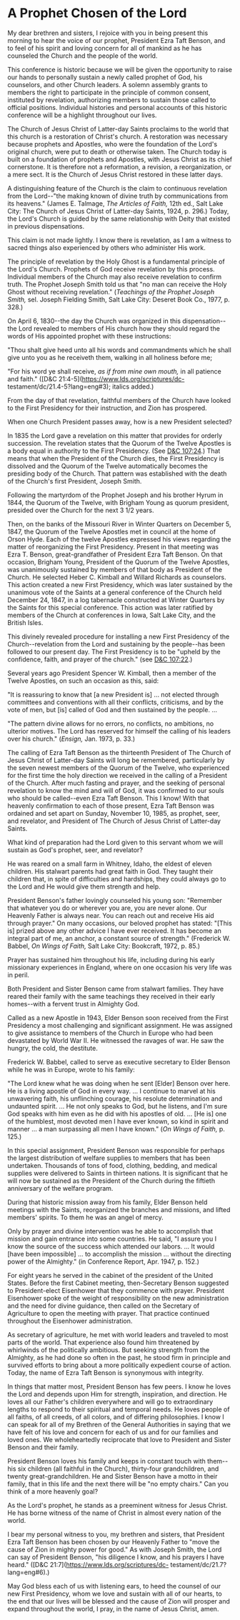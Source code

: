 # A Prophet Chosen of the Lord

My dear brethren and sisters, I rejoice with you in being present this morning
to hear the voice of our prophet, President Ezra Taft Benson, and to feel of
his spirit and loving concern for all of mankind as he has counseled the
Church and the people of the world.

This conference is historic because we will be given the opportunity to raise
our hands to personally sustain a newly called prophet of God, his counselors,
and other Church leaders. A solemn assembly grants to members the right to
participate in the principle of common consent, instituted by revelation,
authorizing members to sustain those called to official positions. Individual
histories and personal accounts of this historic conference will be a
highlight throughout our lives.

The Church of Jesus Christ of Latter-day Saints proclaims to the world that
this church is a restoration of Christ's church. A restoration was necessary
because prophets and Apostles, who were the foundation of the Lord's original
church, were put to death or otherwise taken. The Church today is built on a
foundation of prophets and Apostles, with Jesus Christ as its chief
cornerstone. It is therefore not a reformation, a revision, a reorganization,
or a mere sect. It is the Church of Jesus Christ restored in these latter
days.

A distinguishing feature of the Church is the claim to continuous revelation
from the Lord--"the making known of divine truth by communications from its
heavens." (James E. Talmage, _The Articles of Faith,_ 12th ed., Salt Lake
City: The Church of Jesus Christ of Latter-day Saints, 1924, p. 296.) Today,
the Lord's Church is guided by the same relationship with Deity that existed
in previous dispensations.

This claim is not made lightly. I know there is revelation, as I am a witness
to sacred things also experienced by others who administer His work.

The principle of revelation by the Holy Ghost is a fundamental principle of
the Lord's Church. Prophets of God receive revelation by this process.
Individual members of the Church may also receive revelation to confirm truth.
The Prophet Joseph Smith told us that "no man can receive the Holy Ghost
without receiving revelation." (_Teachings of the Prophet Joseph Smith,_ sel.
Joseph Fielding Smith, Salt Lake City: Deseret Book Co., 1977, p. 328.)

On April 6, 1830--the day the Church was organized in this dispensation--the
Lord revealed to members of His church how they should regard the words of His
appointed prophet with these instructions:

"Thou shalt give heed unto all his words and commandments which he shall give
unto you as he receiveth them, walking in all holiness before me;

"For his word ye shall receive, _as if from mine own mouth,_ in all patience
and faith." ([D&amp;C 21:4-5](https://www.lds.org/scriptures/dc-
testament/dc/21.4-5?lang=eng#3); italics added.)

From the day of that revelation, faithful members of the Church have looked to
the First Presidency for their instruction, and Zion has prospered.

When one Church President passes away, how is a new President selected?

In 1835 the Lord gave a revelation on this matter that provides for orderly
succession. The revelation states that the Quorum of the Twelve Apostles is a
body equal in authority to the First Presidency. (See [D&amp;C
107:24](https://www.lds.org/scriptures/dc-testament/dc/107.24?lang=eng#23).)
That means that when the President of the Church dies, the First Presidency is
dissolved and the Quorum of the Twelve automatically becomes the presiding
body of the Church. That pattern was established with the death of the
Church's first President, Joseph Smith.

Following the martyrdom of the Prophet Joseph and his brother Hyrum in 1844,
the Quorum of the Twelve, with Brigham Young as quorum president, presided
over the Church for the next 3 1/2 years.

Then, on the banks of the Missouri River in Winter Quarters on December 5,
1847, the Quorum of the Twelve Apostles met in council at the home of Orson
Hyde. Each of the twelve Apostles expressed his views regarding the matter of
reorganizing the First Presidency. Present in that meeting was Ezra T. Benson,
great-grandfather of President Ezra Taft Benson. On that occasion, Brigham
Young, President of the Quorum of the Twelve Apostles, was unanimously
sustained by members of that body as President of the Church. He selected
Heber C. Kimball and Willard Richards as counselors. This action created a new
First Presidency, which was later sustained by the unanimous vote of the
Saints at a general conference of the Church held December 24, 1847, in a log
tabernacle constructed at Winter Quarters by the Saints for this special
conference. This action was later ratified by members of the Church at
conferences in Iowa, Salt Lake City, and the British Isles.

This divinely revealed procedure for installing a new First Presidency of the
Church--revelation from the Lord and sustaining by the people--has been
followed to our present day. The First Presidency is to be "upheld by the
confidence, faith, and prayer of the church." (see [D&amp;C
107:22](https://www.lds.org/scriptures/dc-testament/dc/107.22?lang=eng#21).)

Several years ago President Spencer W. Kimball, then a member of the Twelve
Apostles, on such an occasion as this, said:

"It is reassuring to know that [a new President is] ... not elected through
committees and conventions with all their conflicts, criticisms, and by the
vote of men, but [is] called of God and then sustained by the people. ...

"The pattern divine allows for no errors, no conflicts, no ambitions, no
ulterior motives. The Lord has reserved for himself the calling of his leaders
over his church." (_Ensign,_ Jan. 1973, p. 33.)

The calling of Ezra Taft Benson as the thirteenth President of The Church of
Jesus Christ of Latter-day Saints will long be remembered, particularly by the
seven newest members of the Quorum of the Twelve, who experienced for the
first time the holy direction we received in the calling of a President of the
Church. After much fasting and prayer, and the seeking of personal revelation
to know the mind and will of God, it was confirmed to our souls who should be
called--even Ezra Taft Benson. This I know! With that heavenly confirmation to
each of those present, Ezra Taft Benson was ordained and set apart on Sunday,
November 10, 1985, as prophet, seer, and revelator, and President of The
Church of Jesus Christ of Latter-day Saints.

What kind of preparation had the Lord given to this servant whom we will
sustain as God's prophet, seer, and revelator?

He was reared on a small farm in Whitney, Idaho, the eldest of eleven
children. His stalwart parents had great faith in God. They taught their
children that, in spite of difficulties and hardships, they could always go to
the Lord and He would give them strength and help.

President Benson's father lovingly counseled his young son: "Remember that
whatever you do or wherever you are, you are never alone. Our Heavenly Father
is always near. You can reach out and receive His aid through prayer." On many
occasions, our beloved prophet has stated: "[This is] prized above any other
advice I have ever received. It has become an integral part of me, an anchor,
a constant source of strength." (Frederick W. Babbel, _On Wings of Faith,_
Salt Lake City: Bookcraft, 1972, p. 85.)

Prayer has sustained him throughout his life, including during his early
missionary experiences in England, where on one occasion his very life was in
peril.

Both President and Sister Benson came from stalwart families. They have reared
their family with the same teachings they received in their early homes--with
a fervent trust in Almighty God.

Called as a new Apostle in 1943, Elder Benson soon received from the First
Presidency a most challenging and significant assignment. He was assigned to
give assistance to members of the Church in Europe who had been devastated by
World War II. He witnessed the ravages of war. He saw the hungry, the cold,
the destitute.

Frederick W. Babbel, called to serve as executive secretary to Elder Benson
while he was in Europe, wrote to his family:

"The Lord knew what he was doing when he sent [Elder] Benson over here. He is
a living apostle of God in every way. ... I continue to marvel at his unwavering
faith, his unflinching courage, his resolute determination and undaunted
spirit. ... He not only speaks to God, but he listens, and I'm sure God speaks
with him even as he did with his apostles of old. ... [He is] one of the
humblest, most devoted men I have ever known, so kind in spirit and manner ... a
man surpassing all men I have known." (_On Wings of Faith,_ p. 125.)

In this special assignment, President Benson was responsible for perhaps the
largest distribution of welfare supplies to members that has been undertaken.
Thousands of tons of food, clothing, bedding, and medical supplies were
delivered to Saints in thirteen nations. It is significant that he will now be
sustained as the President of the Church during the fiftieth anniversary of
the welfare program.

During that historic mission away from his family, Elder Benson held meetings
with the Saints, reorganized the branches and missions, and lifted members'
spirits. To them he was an angel of mercy.

Only by prayer and divine intervention was he able to accomplish that mission
and gain entrance into some countries. He said, "I assure you I know the
source of the success which attended our labors. ... It would [have been
impossible] ... to accomplish the mission ... without the directing power of the
Almighty." (in Conference Report, Apr. 1947, p. 152.)

For eight years he served in the cabinet of the president of the United
States. Before the first Cabinet meeting, then-Secretary Benson suggested to
President-elect Eisenhower that they commence with prayer. President
Eisenhower spoke of the weight of responsibility on the new administration and
the need for divine guidance, then called on the Secretary of Agriculture to
open the meeting with prayer. That practice continued throughout the
Eisenhower administration.

As secretary of agriculture, he met with world leaders and traveled to most
parts of the world. That experience also found him threatened by whirlwinds of
the politically ambitious. But seeking strength from the Almighty, as he had
done so often in the past, he stood firm in principle and survived efforts to
bring about a more politically expedient course of action. Today, the name of
Ezra Taft Benson is synonymous with integrity.

In things that matter most, President Benson has few peers. I know he loves
the Lord and depends upon Him for strength, inspiration, and direction. He
loves all our Father's children everywhere and will go to extraordinary
lengths to respond to their spiritual and temporal needs. He loves people of
all faiths, of all creeds, of all colors, and of differing philosophies. I
know I can speak for all of my Brethren of the General Authorities in saying
that we have felt of his love and concern for each of us and for our families
and loved ones. We wholeheartedly reciprocate that love to President and
Sister Benson and their family.

President Benson loves his family and keeps in constant touch with them--his
six children (all faithful in the Church), thirty-four grandchildren, and
twenty great-grandchildren. He and Sister Benson have a motto in their family,
that in this life and the next there will be "no empty chairs." Can you think
of a more heavenly goal?

As the Lord's prophet, he stands as a preeminent witness for Jesus Christ. He
has borne witness of the name of Christ in almost every nation of the world.

I bear my personal witness to you, my brethren and sisters, that President
Ezra Taft Benson has been chosen by our Heavenly Father to "move the cause of
Zion in mighty power for good." As with Joseph Smith, the Lord can say of
President Benson, "his diligence I know, and his prayers I have heard."
([D&amp;C 21:7](https://www.lds.org/scriptures/dc-
testament/dc/21.7?lang=eng#6).)

May God bless each of us with listening ears, to heed the counsel of our new
First Presidency, whom we love and sustain with all of our hearts, to the end
that our lives will be blessed and the cause of Zion will prosper and expand
throughout the world, I pray, in the name of Jesus Christ, amen.

